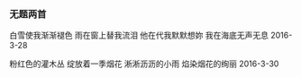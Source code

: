 ### 无题两首
白雪使我渐渐褪色 
雨在窗上替我流泪 
他在代我默默想妳 
我在海底无声无息 
2016-3-28 

粉红色的灌木丛 
绽放着一季烟花 
淅淅沥沥的小雨 
焰染烟花的绚丽 
2016-3-30 
